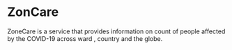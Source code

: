 # ZonCare
ZoneCare is a service that provides information on count of people affected by the COVID-19 across  ward , country and the globe.
